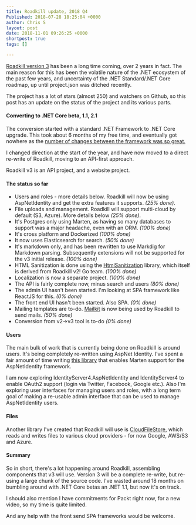```yaml
---
title: Roadkill update, 2018 Q4
Published: 2018-07-28 18:25:04 +0000
author: Chris S
layout: post
date: 2018-11-01 09:26:25 +0000
shortpost: true
tags: []

---
```

[Roadkill version 3](http://github.com/roadkillwiki/roadkill) has been a long time coming, over 2 years in fact. The main reason for this has been the volatile nature of the .NET ecosystem of the past few years, and uncertainty of the .NET Standard/.NET Core roadmap, up until project.json was ditched recently.

The project has a lot of stars (almost 250) and watchers on Github, so this post has an update on the status of the project and its various parts.<!--more-->

#### Converting to .NET Core beta, 1.1, 2.1

The conversion started with a standard .NET Framework to .NET Core upgrade. This took about 6 months of my free time, and eventually got nowhere as the [number of changes between the framework was so great.](https://gist.github.com/yetanotherchris/197963aec1872c40bba515f8f95b7e0f)

I changed direction at the start of the year, and have now moved to a direct re-write of Roadkill, moving to an API-first approach.

Roadkill v3 is an API project, and a website project.

#### The status so far

* Users and roles - more details below. Roadkill will now be using AspNetIdentity and get the extra features it supports. _(25% done)_.
* File uploads and management. Roadkill will support multi-cloud by default (S3, Azure). More details below _(25% done)_.
* It's Postgres only using Marten, as having so many databases to support was a major headache, even with an ORM. _(100% done)_
* It's cross platform and Dockerized _(100% done)_
* It now uses Elasticsearch for search. _(50% done)_
* It's markdown only, and has been rewritten to use Markdig for Markdown parsing. Subsequently extensions will not be supported for the v3 initial release. _(100% done)_
* HTML Sanitization is done using the [HtmlSanitization](https://github.com/mganss/HtmlSanitizer) library, which itself is derived from Roadkill v2! Go team. _(100% done)_
* Localization is now a separate project. _(100% done)_
* The API is fairly complete now, minus search and users _(80% done)_
* The admin UI hasn't been started. I'm looking at SPA framework like ReactJS for this. _(0% done)_
* The front end UI hasn't been started. Also SPA. _(0% done)_
* Mailing templates are to-do. [Mailkit](https://github.com/jstedfast/MailKit) is now being used by Roadkill to send mails. _(50% done)_
* Conversion from v2->v3 tool is to-do _(0% done)_

#### Users

The main bulk of work that is currently being done on Roadkill is around users. It's being completely re-written using AspNet Identity. I've spent a fair amount of time writing [this library](https://github.com/yetanotherchris/marten.AspNetIdentity) that enables Marten support for the AspNetIdentity framework.

I am now exploring IdentityServer4.AspNetIdentity and IdentityServer4 to enable OAuth2 support (login via Twitter, Facebook, Google etc.). Also I'm exploring user interfaces for managing users and roles, with a long term goal of making a re-usable admin interface that can be used to manage AspNetIdentity users.

#### Files

Another library I've created that Roadkill will use is [CloudFileStore](https://github.com/yetanotherchris/CloudFileStore), which reads and writes files to various cloud providers - for now Google, AWS/S3 and Azure.

#### Summary

So in short, there's a lot happening around Roadkill, assembling components that v3 will use. Version 3 will be a complete re-write, but re-using a large chunk of the source code. I've wasted around 18 months on bumbling around with .NET Core betas an .NET 1.1, but now it's on track.

I should also mention I have commitments for Packt right now, for a new video, so my time is quite limited.

And any help with the front send SPA frameworks would be welcome.